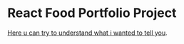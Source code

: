 # React Food Portfolio Project

[Here u can try to understand what i wanted to tell you](qasimiss.github.io/react-food/).
